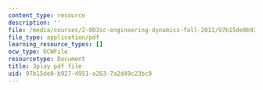 ```yaml
---
content_type: resource
description: ''
file: /media/courses/2-003sc-engineering-dynamics-fall-2011/97b15de0b9274951a2637a2d49c23bc9_tm51lwadMOc.pdf
file_type: application/pdf
learning_resource_types: []
ocw_type: OCWFile
resourcetype: Document
title: 3play pdf file
uid: 97b15de0-b927-4951-a263-7a2d49c23bc9
---
```

